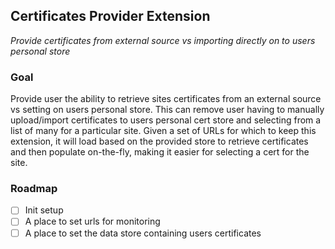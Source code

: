 ## Certificates Provider Extension

_Provide certificates from external source vs importing directly on to users personal store_

### Goal

Provide user the ability to retrieve sites certificates from an external source vs setting on users personal store. 
This can remove user having to manually upload/import certificates to users personal cert store and selecting from a list of many for a
particular site. Given a set of URLs for which to keep this extension, it will load based on the provided store to retrieve certificates and then 
populate on-the-fly, making it easier for selecting a cert for the site.

### Roadmap
- [ ] Init setup 
- [ ] A place to set urls for monitoring
- [ ] A place to set the data store containing users certificates